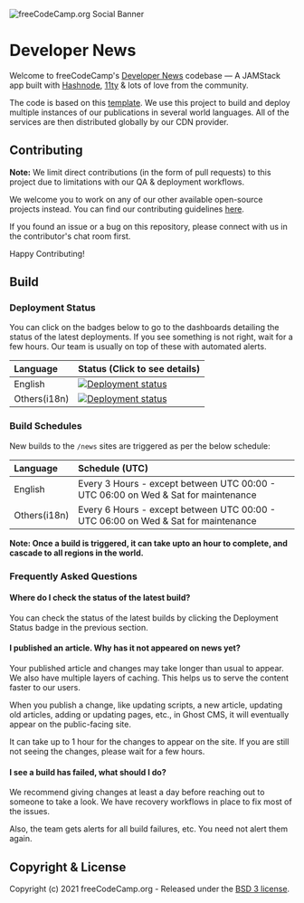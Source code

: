![freeCodeCamp.org Social Banner](https://s3.amazonaws.com/freecodecamp/wide-social-banner.png)

# Developer News

Welcome to freeCodeCamp's [Developer News][1] codebase — A JAMStack app built with [Hashnode][2], [11ty][3] & lots of love from the community.

The code is based on this [template][4]. We use this project to build and deploy multiple instances of our publications in several world languages. All of the services are then distributed globally by our CDN provider.

## Contributing

**Note:** We limit direct contributions (in the form of pull requests) to this project due to limitations with our QA & deployment workflows.

We welcome you to work on any of our other available open-source projects instead. You can find our contributing guidelines [here][5].

If you found an issue or a bug on this repository, please connect with us in the contributor's chat room first.

Happy Contributing!

## Build

### Deployment Status

You can click on the badges below to go to the dashboards detailing the status of the latest deployments. If you see something is not right, wait for a few hours. Our team is usually on top of these with automated alerts.

| Language     | Status (Click to see details) |
| :----------- | :---------------------------- |
| English      | [![Deployment status][6]][7]  |
| Others(i18n) | [![Deployment status][8]][9]  |

### Build Schedules

New builds to the `/news` sites are triggered as per the below schedule:

| Language     | Schedule (UTC)                                                                    |
| :----------- | :-------------------------------------------------------------------------------- |
| English      | Every 3 Hours - except between UTC 00:00 - UTC 06:00 on Wed & Sat for maintenance |
| Others(i18n) | Every 6 Hours - except between UTC 00:00 - UTC 06:00 on Wed & Sat for maintenance |

**Note: Once a build is triggered, it can take upto an hour to complete, and cascade to all regions in the world.**

### Frequently Asked Questions

#### Where do I check the status of the latest build?

You can check the status of the latest builds by clicking the Deployment Status badge in the previous section.

#### I published an article. Why has it not appeared on news yet?

Your published article and changes may take longer than usual to appear. We also have multiple layers of caching. This helps us to serve the content faster to our users.

When you publish a change, like updating scripts, a new article, updating old articles, adding or updating pages, etc., in Ghost CMS, it will eventually appear on the public-facing site.

It can take up to 1 hour for the changes to appear on the site. If you are still not seeing the changes, please wait for a few hours.

#### I see a build has failed, what should I do?

We recommend giving changes at least a day before reaching out to someone to take a look. We have recovery workflows in place to fix most of the issues.

Also, the team gets alerts for all build failures, etc. You need not alert them again.

## Copyright & License

Copyright (c) 2021 freeCodeCamp.org - Released under the
[BSD 3 license](LICENSE.md).

[1]: https://www.freecodecamp.org/news
[2]: https://hashnode.com
[3]: https://www.11ty.io
[4]: https://github.com/TryGhost/eleventy-starter-ghost
[5]: https://contribute.freecodecamp.org
[6]: https://github.com/freeCodeCamp/news/actions/workflows/deploy-eng.yml/badge.svg
[7]: https://github.com/freeCodeCamp/news/actions/workflows/deploy-eng.yml
[8]: https://github.com/freeCodeCamp/news/actions/workflows/deploy-i18n.yml/badge.svg
[9]: https://github.com/freeCodeCamp/news/actions/workflows/deploy-i18n.yml
